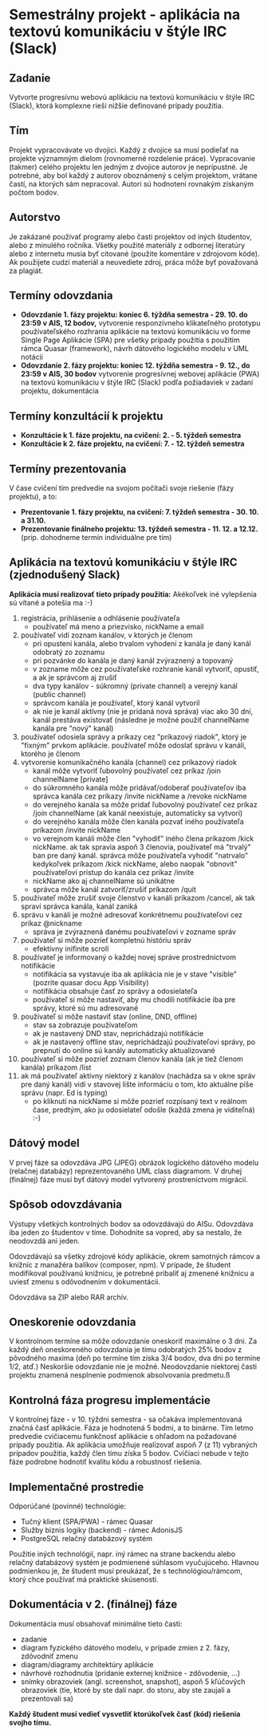 # Semestrálny projekt - aplikácia na textovú komunikáciu v štýle IRC (Slack)

## Zadanie
Vytvorte progresívnu webovú aplikáciu na textovú komunikáciu v štýle IRC (Slack), ktorá komplexne rieši nižšie definované prípady použitia.


## Tím
Projekt vypracovávate vo dvojici. Každý z dvojice sa musí podieľať na
projekte významným dielom (rovnomerné rozdelenie práce). Vypracovanie (takmer) celého projektu len jedným z dvojice autorov je neprípustné. Je potrebné, aby bol každý z autorov oboznámený s celým projektom, vrátane častí, na ktorých sám nepracoval. Autori sú hodnotení rovnakým získaným počtom bodov.


## Autorstvo
Je zakázané používať programy alebo časti projektov od iných študentov, alebo z minulého ročníka.
Všetky použité materiály z odbornej literatúry alebo z internetu musia byť citované (použite komentáre v zdrojovom kóde). Ak
použijete cudzí materiál a neuvediete zdroj, práca môže byť považovaná za plagiát.


## Termíny odovzdania
* **Odovzdanie 1. fázy projektu: koniec 6. týždňa semestra - 29. 10. do 23:59 v AIS, 12 bodov,** vytvorenie responzívneho klikateľného prototypu používateľského rozhrania aplikácie na textovú komunikáciu vo forme Single Page Aplikácie (SPA) pre všetky prípady použitia s použitím rámca Quasar (framework), návrh dátového logického modelu v UML notácii
* **Odovzdanie 2. fázy projektu: koniec 12. týždňa semestra - 9. 12., do 23:59 v AIS, 30 bodov** vytvorenie progresívnej webovej aplikácie (PWA) na textovú komunikáciu v štýle IRC (Slack) podľa požiadaviek v zadaní projektu, dokumentácia


## Termíny konzultácií k projektu
* **Konzultácie k 1. fáze projektu, na cvičení: 2. - 5. týždeň semestra**
* **Konzultácie k 2. fáze projektu, na cvičení: 7. - 12. týždeň semestra**


## Termíny prezentovania
V čase cvičení tím predvedie na svojom počítači svoje riešenie (fázy projektu), a to:
* **Prezentovanie 1. fázy projektu, na cvičení: 7. týždeň semestra - 30. 10. a 31.10.**
* **Prezentovanie finálneho projektu: 13. týždeň semestra - 11. 12. a 12.12.** (prip. dohodneme termín individuálne pre tím)


## Aplikácia na textovú komunikáciu v štýle IRC (zjednodušený Slack)

**Aplikácia musí realizovať tieto prípady použitia:**
Akékoľvek iné vylepšenia sú vítané a potešia ma :-)

1. registrácia, prihlásenie a odhlásenie používateľa
   * používateľ má meno a priezvisko, nickName a email
2. používateľ vidí zoznam kanálov, v ktorých je členom 
   * pri opustení kanála, alebo trvalom vyhodení z kanála je daný kanál odobratý zo zoznamu
   * pri pozvánke do kanála je daný kanál zvýraznený a topovaný
   * v zozname môže cez používateľské rozhranie kanál vytvoriť, opustiť, a ak je správcom aj zrušiť
   * dva typy kanálov - súkromný (private channel) a verejný kanál (public channel)
   * správcom kanála je používateľ, ktorý kanál vytvoril
   * ak nie je kanál aktívny (nie je pridaná nová správa) viac ako 30 dní, kanál prestáva existovať (následne je možné použiť channelName kanála pre "nový" kanál)
3. používateľ odosiela správy a príkazy cez "príkazový riadok", ktorý je "fixným" prvkom aplikácie. používateľ môže odoslať správu v kanáli, ktorého je členom
4. vytvorenie komunikačného kanála (channel) cez príkazový riadok
    * kanál môže vytvoriť ľubovolný používateľ cez príkaz /join channelName [private] 
    * do súkromného kanála môže pridávať/odoberať používateľov iba správca kanála cez príkazy /invite nickName a /revoke nickName
    * do verejného kanála sa môže pridať ľubovolný používateľ cez príkaz /join channelName (ak kanál neexistuje, automaticky sa vytvorí)
    * do verejného kanála môže člen kanála pozvať iného používateľa príkazom /invite nickName
    * vo verejnom kanáli môže člen "vyhodiť" iného člena príkazom /kick nickName. ak tak spravia aspoň 3 členovia, používateľ má "trvalý" ban pre daný kanál. správca môže používateľa vyhodiť "natrvalo" kedykoľvek príkazom /kick nickName, alebo naopak "obnovit" používateľovi prístup do kanála cez príkaz /invite
    * nickName ako aj channelName sú unikátne
    * správca môže kanál zatvoriť/zrušiť príkazom /quit 
5. používateľ môže zrušiť svoje členstvo v kanáli príkazom /cancel, ak tak spraví správca kanála, kanál zaniká
6. správu v kanáli je možné adresovať konkrétnemu používateľovi cez príkaz @nickname
    * správa je zvýraznená danému používateľovi v zozname správ
7. používateľ si môže pozrieť kompletnú históriu správ
    * efektívny inifinite scroll
8. používateľ je informovaný o každej novej správe prostredníctvom notifikácie
    * notifikácia sa vystavuje iba ak aplikácia nie je v stave "visible" (pozrite quasar docu App Visibility)
    * notifikácia obsahuje časť zo správy a odosielateľa
    * používateľ si môže nastaviť, aby mu chodili notifikácie iba pre správy, ktoré sú mu adresované
9. používateľ si môže nastaviť stav (online, DND, offline)
    * stav sa zobrazuje používateľom
    * ak je nastavený DND stav, neprichádzajú notifikácie
    * ak je nastavený offline stav, neprichádzajú používateľovi správy, po prepnutí do online sú kanály automaticky aktualizované 
10. používateľ si môže pozrieť zoznam členov kanála (ak je tiež členom kanála) príkazom /list
11. ak má používateľ aktívny niektorý z kanálov (nachádza sa v okne správ pre daný kanál) vidí v stavovej lište informáciu o tom, kto aktuálne píše správu (napr. Ed is typing)
    * po kliknutí na nickName si môže pozrieť rozpísaný text v reálnom čase, predtým, ako ju odosielateľ odošle (každá zmena je viditeľná) :-)


## Dátový model
V prvej fáze sa odovzdáva JPG (JPEG) obrázok logického dátového modelu (relačnej databázy) reprezentovaného UML class diagramom.
V druhej (finálnej) fáze musí byť dátový model vytvorený prostreníctvom migrácií.


## Spôsob odovzdávania
Výstupy všetkých kontrolných bodov sa odovzdávajú do AISu. Odovzdáva iba jeden zo študentov v tíme. Dohodnite sa vopred, aby sa nestalo, že neodovzdá ani jeden.

Odovzdávajú sa všetky zdrojové kódy aplikácie, okrem samotných rámcov a knižníc z manažéra balíkov (composer, npm). V prípade, že študent modifikoval používanú knižnicu, je potrebné pribaliť aj zmenené knižnicu a uviesť zmenu s odôvodnením v dokumentácii.

Odovzdáva sa ZIP alebo RAR archív.


## Oneskorenie odovzdania
V kontrolnom termíne sa môže odovzdanie oneskoriť maximálne o 3 dni.
Za každý deň oneskoreného odovzdania je tímu odobratých 25% bodov z pôvodného maxima (deň po termíne tím získa 3/4 bodov, dva dni po termíne 1/2, atď.) 
Neskoršie odovzdanie nie je možné. Neodovzdanie niektorej časti projektu znamená nesplnenie podmienok absolvovania predmetu.ß
 
## Kontrolná fáza progresu implementácie
V kontrolnej fáze - v 10. týždni semestra - sa očakáva implementovaná značná časť aplikácie. Fáza je hodnotená 5 bodmi, a to binárne. Tím letmo predvedie cvičiacemu funkčnosť aplikácie s ohľadom na požadované prípady použitia. Ak aplikácia umožňuje realizovať aspoň 7 (z 11) vybraných prípadov použitia, každý člen tímu získa 5 bodov. Cvičiaci nebude v tejto fáze podrobne hodnotiť kvalitu kódu a robustnosť riešenia.


## Implementačné prostredie
Odporúčané (povinné) technológie:
* Tučný klient (SPA/PWA) - rámec Quasar
* Služby biznis logiky (backend) - rámec AdonisJS
* PostgreSQL relačný databázový systém

Použitie iných technológií, napr. iný rámec na strane backendu alebo relačný databázový systém je podmienené súhlasom vyučujúceho. Hlavnou podmienkou je, že študent musí preukázať, že s technológiou/rámcom, ktorý chce používať má praktické skúsenosti. 

## Dokumentácia v 2. (finálnej) fáze
Dokumentácia musí obsahovať minimálne tieto časti:
* zadanie
* diagram fyzického dátového modelu, v prípade zmien z 2. fázy, zdôvodniť zmenu
* diagram/diagramy architektúry aplikácie
* návrhové rozhodnutia (pridanie externej knižnice - zdôvodenie, ...)
* snímky obrazoviek (angl. screenshot, snapshot), aspoň 5 kľúčových obrazoviek (tie, ktoré by ste dali napr. do storu, aby ste zaujali a prezentovali sa)

**Každý študent musí vedieť vysvetliť ktorúkoľvek časť (kód) riešenia svojho tímu.**
